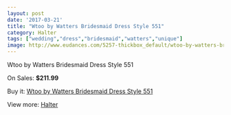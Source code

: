 ```yaml
---
layout: post
date: '2017-03-21'
title: "Wtoo by Watters Bridesmaid Dress Style 551"
category: Halter
tags: ["wedding","dress","bridesmaid","watters","unique"]
image: http://www.eudances.com/5257-thickbox_default/wtoo-by-watters-bridesmaid-dress-style-551.jpg
---
```

Wtoo by Watters Bridesmaid Dress Style 551

On Sales: **$211.99**
<a href="https://www.eudances.com/en/halter/1771-wtoo-by-watters-bridesmaid-dress-style-551.html"><amp-img layout="responsive" width="600" height="600" src="//www.eudances.com/5257-thickbox_default/wtoo-by-watters-bridesmaid-dress-style-551.jpg" alt="Wtoo by Watters Bridesmaid Dress Style 551 0" /></a>
<a href="https://www.eudances.com/en/halter/1771-wtoo-by-watters-bridesmaid-dress-style-551.html"><amp-img layout="responsive" width="600" height="600" src="//www.eudances.com/5258-thickbox_default/wtoo-by-watters-bridesmaid-dress-style-551.jpg" alt="Wtoo by Watters Bridesmaid Dress Style 551 1" /></a>

Buy it: [Wtoo by Watters Bridesmaid Dress Style 551](https://www.eudances.com/en/halter/1771-wtoo-by-watters-bridesmaid-dress-style-551.html "Wtoo by Watters Bridesmaid Dress Style 551")

View more: [Halter](https://www.eudances.com/en/19-halter "Halter")